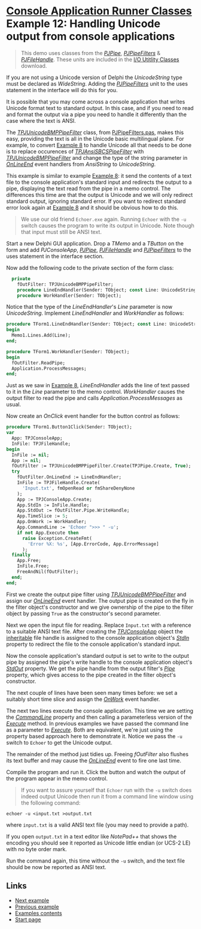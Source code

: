 # [Console Application Runner Classes](../../index.md) Example 12: Handling Unicode output from console applications

> This demo uses classes from the [_PJPipe_](../../../Docs/IOUtils/API/PJPipe.md), [_PJPipeFilters_](../../../Docs/IOUtils/API/PJPipeFilters.md) & [_PJFileHandle_](../../../Docs/IOUtils/API/PJFileHandle.md). These units are included in the [I/O Utitlity Classes](../../../Docs/IOUtils/API.md) download.

If you are not using a Unicode version of Delphi the _UnicodeString_ type must be declared as _WideString_. Adding the [_PJPipeFilters_](../../../Docs/IOUtils/API/PJPipeFilters.md) unit to the uses statement in the interface will do this for you.

It is possible that you may come across a console application that writes Unicode format text to standard output. In this case, and if you need to read and format the output via a pipe you need to handle it differently than the case where the text is ANSI.

The [_TPJUnicodeBMPPipeFilter_](../../../Docs/IOUtils/API/TPJUnicodeBMPPipeFilter.md) class, from [PJPipeFilters.pas](../../../Docs/IOUtils/API/PJPipeFilters.md), makes this easy, providing the text is all in the Unicode basic multilingual plane. For example, to convert [Example 8](../Examples/Example8.md) to handle Unicode all that needs to be done is to replace occurences of [_TPJAnsiSBCSPipeFilter_](../../../Docs/IOUtils/API/TPJAnsiSBCSPipeFilter.md) with [_TPJUnicodeBMPPipeFilter_](../../../Docs/IOUtils/API/TPJUnicodeBMPPipeFilter.md) and change the type of the string parameter in [_OnLineEnd_](../../../Docs/IOUtils/API/TPJUnicodeBMPPipeFilter-OnLineEnd.md) event handlers from _AnsiString_ to _UnicodeString_.

This example is similar to example [Example 8](../Examples/Example8.md): it send the contents of a text file to the console application's standard input and redirects the output to a pipe, displaying the text read from the pipe in a memo control. The differences this time are that the output is Unicode and we will only redirect standard output, ignoring standard error. If you want to redirect standard error look again at [Example 8](../Examples/Example8.md) and it should be obvious how to do this.

> We use our old friend `Echoer.exe` again. Running `Echoer` with the `-u` switch causes the program to write its output in Unicode. Note though that input must still be ANSI text.

Start a new Delphi GUI application. Drop a _TMemo_ and a _TButton_ on the form and add _PJConsoleApp_, [_PJPipe_](../../../Docs/IOUtils/API/PJPipe.md), [_PJFileHandle_](../../../Docs/IOUtils/API/PJFileHandle.md) and [_PJPipeFilters_](../../../Docs/IOUtils/API/PJPipeFilters.md) to the uses statement in the interface section.

Now add the following code to the private section of the form class:

```pascal
  private
    fOutFilter: TPJUnicodeBMPPipeFilter;
    procedure LineEndHandler(Sender: TObject; const Line: UnicodeString);
    procedure WorkHandler(Sender: TObject);
```

Notice that the type of the _LineEndHandler_'s _Line_ parameter is now _UnicodeString_. Implement _LineEndHandler_ and _WorkHandler_ as follows:

```pascal
procedure TForm1.LineEndHandler(Sender: TObject; const Line: UnicodeString);
begin
  Memo1.Lines.Add(Line);
end;

procedure TForm1.WorkHandler(Sender: TObject);
begin
  fOutFilter.ReadPipe;
  Application.ProcessMessages;
end;
```

Just as we saw in [Example 8](../Examples/Example8.md), _LineEndHandler_ adds the line of text passed to it in the _Line_ parameter to the memo control. _WorkHandler_ causes the output filter to read the pipe and calls _Application.ProcessMessages_ as usual.

Now create an _OnClick_ event handler for the button control as follows:

```pascal
procedure TForm1.Button1Click(Sender: TObject);
var
  App: TPJConsoleApp;
  InFile: TPJFileHandle;
begin
  InFile := nil;
  App := nil;
  fOutFilter := TPJUnicodeBMPPipeFilter.Create(TPJPipe.Create, True);
  try
    fOutFilter.OnLineEnd := LineEndHandler;
    InFile := TPJFileHandle.Create(
      'Input.txt', fmOpenRead or fmShareDenyNone
    );
    App := TPJConsoleApp.Create;
    App.StdIn := InFile.Handle;
    App.StdOut := fOutFilter.Pipe.WriteHandle;
    App.TimeSlice := 5;
    App.OnWork := WorkHandler;
    App.CommandLine := 'Echoer ">>> " -u';
    if not App.Execute then
      raise Exception.CreateFmt(
        'Error %X: %s', [App.ErrorCode, App.ErrorMessage]
      );
  finally
    App.Free;
    InFile.Free;
    FreeAndNil(fOutFilter);
  end;
end;
```

First we create the output pipe filter using [_TPJUnicodeBMPPipeFilter_](../../../Docs/IOUtils/API/TPJUnicodeBMPPipeFilter.md) and assign our [_OnLineEnd_](../../../Docs/IOUtils/API/TPJUnicodeBMPPipeFilter-OnLineEnd.md) event handler. The output pipe is created on the fly in the filter object's constructor and we give ownership of the pipe to the filter object by passing `True` as the constructor's second parameter.

Next we open the input file for reading. Replace `Input.txt` with a reference to a suitable ANSI text file. After creating the [_TPJConsoleApp_](../API/TPJConsoleApp.md) object the [inheritable](../InheritableHandles.md) file handle is assigned to the console application object's [_StdIn_](../API/TPJCustomConsoleApp-StdIn.md) property to redirect the file to the console application's standard input.

Now the console application's standard output is set to write to the output pipe by assigned the pipe's write handle to the console application object's [_StdOut_](../API/TPJCustomConsoleApp-StdOut.md) property. We get the pipe handle from the output filter's [_Pipe_](../../../Docs/IOUtils/API/TPJPipeFilter-Pipe.md) property, which gives access to the pipe created in the filter object's constructor.

The next couple of lines have been seen many times before: we set a suitably short time slice and assign the [_OnWork_](../API/TPJCustomConsoleApp-OnWork.md) event handler.

The next two lines execute the console application. This time we are setting the [_CommandLine_](../API/TPJCustomConsoleApp-CommandLine.md) property and then calling a parameterless version of the [_Execute_](../API/TPJCustomConsoleApp-Execute.md) method. In previous examples we have passed the command line as a parameter to [_Execute_](../API/TPJCustomConsoleApp-Execute.md). Both are equivalent, we're just using the property based approach here to demonstrate it. Notice we pass the `-u` switch to `Echoer` to get the Unicode output.

The remainder of the method just tidies up. Freeing _fOutFilter_ also flushes its text buffer and may cause the [_OnLineEnd_](../../../Docs/IOUtils/API/TPJUnicodeBMPPipeFilter-OnLineEnd.md) event to fire one last time.

Compile the program and run it. Click the button and watch the output of the program appear in the memo control.

> If you want to assure yourself that `Echoer` run with the `-u` switch does indeed output Unicode then run it from a command line window using the following command:

````batch
echoer -u <input.txt >output.txt
````

where `input.txt` is a valid ANSI text file (you may need to provide a path).

If you open `output.txt` in a text editor like _NotePad++_ that shows the encoding you should see it reported as Unicode little endian (or UCS-2 LE) with no byte order mark.

Run the command again, this time without the `-u` switch, and the text file should be now be reported as ANSI text.

## Links

* [Next example](./Example13.md)
* [Previous example](./Example11.md)
* [Examples contents](../Examples.md)
* [Start page](../../index.md)
